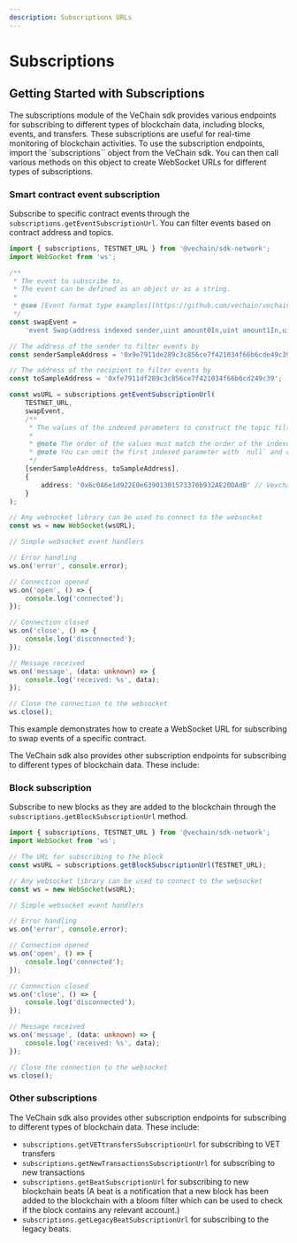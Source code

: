 ```yaml
---
description: Subscriptions URLs
---
```


# Subscriptions

## Getting Started with Subscriptions

The subscriptions module of the VeChain sdk provides various endpoints for subscribing to different types of blockchain data, including blocks, events, and transfers. These subscriptions are useful for real-time monitoring of blockchain activities.
To use the subscription endpoints, import the `subscriptions`` object from the VeChain sdk. You can then call various methods on this object to create WebSocket URLs for different types of subscriptions.

### Smart contract event subscription

Subscribe to specific contract events through the `subscriptions.getEventSubscriptionUrl`. You can filter events based on contract address and topics.

```typescript { name=event-subscriptions, category=example }
import { subscriptions, TESTNET_URL } from '@vechain/sdk-network';
import WebSocket from 'ws';

/**
 * The event to subscribe to.
 * The event can be defined as an object or as a string.
 *
 * @see [Event format type examples](https://github.com/vechain/vechain-sdk/blob/9720551d165b706662c13fac657f55e5a506ea4d/packages/core/tests/abi/fixture.ts#L126)
 */
const swapEvent =
    'event Swap(address indexed sender,uint amount0In,uint amount1In,uint amount0Out,uint amount1Out,address indexed to)';

// The address of the sender to filter events by
const senderSampleAddress = '0x9e7911de289c3c856ce7f421034f66b6cde49c39';

// The address of the recipient to filter events by
const toSampleAddress = '0xfe7911df289c3c856ce7f421034f66b6cd249c39';

const wsURL = subscriptions.getEventSubscriptionUrl(
    TESTNET_URL,
    swapEvent,
    /**
     * The values of the indexed parameters to construct the topic filters.
     *
     * @note The order of the values must match the order of the indexed parameters in the event.
     * @note You can omit the first indexed parameter with `null` and only specify the second indexed parameter if you only want to filter by the second indexed parameter.
     */
    [senderSampleAddress, toSampleAddress],
    {
        address: '0x6c0A6e1d922E0e63901301573370b932AE20DAdB' // Vexchange contract address
    }
);

// Any websocket library can be used to connect to the websocket
const ws = new WebSocket(wsURL);

// Simple websocket event handlers

// Error handling
ws.on('error', console.error);

// Connection opened
ws.on('open', () => {
    console.log('connected');
});

// Connection closed
ws.on('close', () => {
    console.log('disconnected');
});

// Message received
ws.on('message', (data: unknown) => {
    console.log('received: %s', data);
});

// Close the connection to the websocket
ws.close();

```

This example demonstrates how to create a WebSocket URL for subscribing to swap events of a specific contract.

The VeChain sdk also provides other subscription endpoints for subscribing to different types of blockchain data. These include:

### Block subscription

Subscribe to new blocks as they are added to the blockchain through the `subscriptions.getBlockSubscriptionUrl` method.

```typescript { name=block-subscriptions, category=example }
import { subscriptions, TESTNET_URL } from '@vechain/sdk-network';
import WebSocket from 'ws';

// The URL for subscribing to the block
const wsURL = subscriptions.getBlockSubscriptionUrl(TESTNET_URL);

// Any websocket library can be used to connect to the websocket
const ws = new WebSocket(wsURL);

// Simple websocket event handlers

// Error handling
ws.on('error', console.error);

// Connection opened
ws.on('open', () => {
    console.log('connected');
});

// Connection closed
ws.on('close', () => {
    console.log('disconnected');
});

// Message received
ws.on('message', (data: unknown) => {
    console.log('received: %s', data);
});

// Close the connection to the websocket
ws.close();

```

### Other subscriptions

The VeChain sdk also provides other subscription endpoints for subscribing to different types of blockchain data. These include:
- `subscriptions.getVETtransfersSubscriptionUrl` for subscribing to VET transfers
- `subscriptions.getNewTransactionsSubscriptionUrl` for subscribing to new transactions
- `subscriptions.getBeatSubscriptionUrl` for subscribing to new blockchain beats (A beat is a notification that a new block has been added to the blockchain with a bloom filter which can be used to check if the block contains any relevant account.)
- `subscriptions.getLegacyBeatSubscriptionUrl` for subscribing to the legacy beats.

